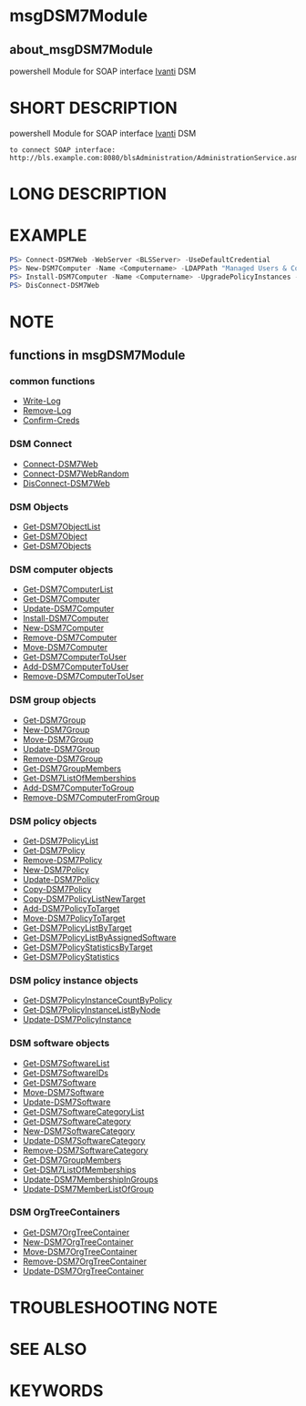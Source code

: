 ﻿# msgDSM7Module

## about_msgDSM7Module

powershell Module for SOAP interface [Ivanti](https://www.ivanti.com) DSM

# SHORT DESCRIPTION

powershell Module for SOAP interface [Ivanti](https://www.ivanti.com) DSM
```text
to connect SOAP interface:
http://bls.example.com:8080/blsAdministration/AdministrationService.asmx
```

# LONG DESCRIPTION

# EXAMPLE

```powershell
PS> Connect-DSM7Web -WebServer <BLSServer> -UseDefaultCredential
PS> New-DSM7Computer -Name <Computername> -LDAPPath "Managed Users & Computers/OU1/OU2" -InitialMACAddress "0123456789Ac" -Values @("Computer.ComputerType=Server:String","Description=Test123","CustomInventory.Patchlink=1")
PS> Install-DSM7Computer -Name <Computername> -UpgradePolicyInstances -RecalculateInstallationOrder -UpdatePolicyInstancesActive
PS> DisConnect-DSM7Web
```

# NOTE

## functions in msgDSM7Module

### common functions

* [Write-Log](Write-Log.md)
* [Remove-Log](Remove-Log.md)
* [Confirm-Creds](Confirm-Creds.md)

### DSM Connect

* [Connect-DSM7Web](Connect-DSM7Web.md)
* [Connect-DSM7WebRandom](Connect-DSM7WebRandom.md)
* [DisConnect-DSM7Web](DisConnect-DSM7Web.md)

### DSM Objects

* [Get-DSM7ObjectList](Get-DSM7ObjectList.md)
* [Get-DSM7Object](Get-DSM7Object.md)
* [Get-DSM7Objects](Get-DSM7Objects.md)

### DSM computer objects

* [Get-DSM7ComputerList](Get-DSM7ComputerList.md)
* [Get-DSM7Computer](Get-DSM7Computer.md)
* [Update-DSM7Computer](Update-DSM7Computer.md)
* [Install-DSM7Computer](Install-DSM7Computer.md)
* [New-DSM7Computer](New-DSM7Computer.md)
* [Remove-DSM7Computer](Remove-DSM7Computer.md)
* [Move-DSM7Computer](Move-DSM7Computer.md)
* [Get-DSM7ComputerToUser](Get-DSM7ComputerToUser.md)
* [Add-DSM7ComputerToUser](Add-DSM7ComputerToUser.md)
* [Remove-DSM7ComputerToUser](Remove-DSM7ComputerToUser.md)

### DSM group objects

* [Get-DSM7Group](Get-DSM7Group.md)
* [New-DSM7Group](New-DSM7Group.md)
* [Move-DSM7Group](Move-DSM7Group.md)
* [Update-DSM7Group](Update-DSM7Group.md)
* [Remove-DSM7Group](Remove-DSM7Group.md)
* [Get-DSM7GroupMembers](Get-DSM7GroupMembers.md)
* [Get-DSM7ListOfMemberships](Get-DSM7ListOfMemberships.md)
* [Add-DSM7ComputerToGroup](Add-DSM7ComputerToGroup.md)
* [Remove-DSM7ComputerFromGroup](Remove-DSM7ComputerFromGroup.md) 

### DSM policy objects

* [Get-DSM7PolicyList](Get-DSM7PolicyList.md)
* [Get-DSM7Policy](Get-DSM7Policy.md)
* [Remove-DSM7Policy](Remove-DSM7Policy.md)
* [New-DSM7Policy](New-DSM7Policy.md)
* [Update-DSM7Policy](Update-DSM7Policy.md)
* [Copy-DSM7Policy](Copy-DSM7Policy.md)
* [Copy-DSM7PolicyListNewTarget](Copy-DSM7PolicyListNewTarget.md)
* [Add-DSM7PolicyToTarget](Add-DSM7PolicyToTarget.md)
* [Move-DSM7PolicyToTarget](Move-DSM7PolicyToTarget.md)
* [Get-DSM7PolicyListByTarget](Get-DSM7PolicyListByTarget.md)
* [Get-DSM7PolicyListByAssignedSoftware](Get-DSM7PolicyListByAssignedSoftware.md)
* [Get-DSM7PolicyStatisticsByTarget](Get-DSM7PolicyStatisticsByTarget.md)
* [Get-DSM7PolicyStatistics](Get-DSM7PolicyStatistics.md)

### DSM policy instance objects

* [Get-DSM7PolicyInstanceCountByPolicy](Get-DSM7PolicyInstanceCountByPolicy.md)
* [Get-DSM7PolicyInstanceListByNode](Get-DSM7PolicyInstanceListByNode.md)
* [Update-DSM7PolicyInstance](Update-DSM7PolicyInstance.md)

### DSM software objects

* [Get-DSM7SoftwareList](Get-DSM7SoftwareList.md)
* [Get-DSM7SoftwareIDs](Get-DSM7SoftwareIDs.md)
* [Get-DSM7Software](Get-DSM7Software.md)
* [Move-DSM7Software](Move-DSM7Software.md)
* [Update-DSM7Software](Update-DSM7Software.md)
* [Get-DSM7SoftwareCategoryList](Get-DSM7SoftwareCategoryList.md)
* [Get-DSM7SoftwareCategory](Get-DSM7SoftwareCategory.md)
* [New-DSM7SoftwareCategory](New-DSM7SoftwareCategory.md)
* [Update-DSM7SoftwareCategory](Update-DSM7SoftwareCategory.md)
* [Remove-DSM7SoftwareCategory](Remove-DSM7SoftwareCategory.md)
* [Get-DSM7GroupMembers](Get-DSM7GroupMembers.md)
* [Get-DSM7ListOfMemberships](Get-DSM7ListOfMemberships.md)
* [Update-DSM7MembershipInGroups](Update-DSM7MembershipInGroups.md)
* [Update-DSM7MemberListOfGroup](Update-DSM7MemberListOfGroup.md)

### DSM OrgTreeContainers

* [Get-DSM7OrgTreeContainer](Get-DSM7OrgTreeContainer.md)
* [New-DSM7OrgTreeContainer](New-DSM7OrgTreeContainer.md)
* [Move-DSM7OrgTreeContainer](Move-DSM7OrgTreeContainer.md)
* [Remove-DSM7OrgTreeContainer](Remove-DSM7OrgTreeContainer.md)
* [Update-DSM7OrgTreeContainer](Update-DSM7OrgTreeContainer.md)

# TROUBLESHOOTING NOTE

# SEE ALSO

# KEYWORDS

